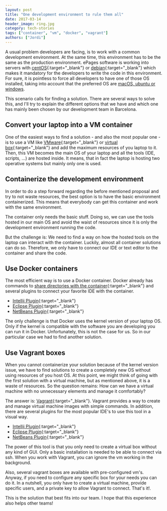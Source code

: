 ```yaml
---
layout: post
title: "One development environment to rule them all"
date: 2017-03-14
header_image: ring.jpg
category: tech-stories
tags: ["container", "vm", "docker", "vagrant"]
authors: ["Jordi"]
---
```


A usual problem developers are facing, is to work with a common development environment.
At the same time, this environment has to be the same as the production environment.
ePages software is working into servers with [centOS](https://www.centos.org/){:target="_blank"} or [debian](https://www.debian.org/){:target="_blank"} which makes it mandatory for the developers to write the code in this environment.
For sure, it is pointless to force all developers to have one of those OS installed, taking into account that the preferred OS are [macOS, ubuntu or windows](/blog/tech-stories/the-battle-of-the-operating-systems/).

This scenario calls for finding a solution.
There are several ways to solve this, and I'll try to explain the different options that we have and which one has mainly been chosen by our development team in Barcelona.

## Convert your laptop into a VM container

One of the easiest ways to find a solution - and also the most popular one - is to use a VM like [VMware](http://www.vmware.com/){:target="_blank"} or [virtual box](https://www.virtualbox.org/){:target="_blank"} and add the maximum resources of you laptop to it.
Then, this VM becomes the main OS of your laptop and all the tools (IDE, scripts, ...) are hosted inside.
It means, that in fact the laptop is hosting two operative systems but mainly only one is used.

## Containerize the development environment

In order to do a step forward regarding the before mentioned proposal and try to not waste resources, the best option is to have the basic environment containerized.
This means that everybody can get this container and work with the same environment.

The container only needs the basic stuff.
Doing so, we can use the tools hosted in our main OS and avoid the waist of resources since it is only the development environment running the code.

But the challenge is: We need to find a way on how the hosted tools on the laptop can interact with the container.
Luckily, almost all container solutions can do so. Therefore, we only have to connect our IDE or text editor to the container and share the code.

## Use Docker containers

The most efficient way is to use a Docker container.
Docker already has commands to [share directories with the container](https://docs.docker.com/engine/tutorials/dockervolumes){:target="_blank"} and several plugins to connect your favorite IDE with the container.

* [Intellij Plugin](https://plugins.jetbrains.com/idea/plugin/7724-docker-integration){:target="_blank"}
* [Eclipse Plugin](https://www.eclipse.org/community/eclipse_newsletter/2016/july/article2.php){:target="_blank"}
* [NetBeans Plugin](http://wiki.netbeans.org/Docker){:target="_blank"}

The only challenge is that Docker uses the kernel version of your laptop OS.
Only if the kernel is compatible with the software you are developing you can run it in Docker.
Unfortunately, this is not the case for us.
So in our particular case we had to find another solution.

## Use Vagrant boxes

When you cannot containerize your solution because of the kernel version issue, we have to find solutions to create a completely new OS without using resources of you host OS.
At this point, we might think of going with the first solution with a virtual machine, but as mentioned above, it is a waste of resources.
So the question remains: How can we have a virtual machine with no unnecessary elements and manage it comfortably?

The answer is: [Vagrant](https://www.vagrantup.com){:target="_blank"}.
Vagrant provides a way to create and manage virtual machine images with simple commands.
In addition, there are several plugins for the most popular IDE's to use this tool in a visual way.

* [Intellij Plugin](https://plugins.jetbrains.com/idea/plugin/7379-vagrant){:target="_blank"}
* [Eclipse Plugin](https://marketplace.eclipse.org/content/vagrant){:target="_blank"}
* [NetBeans Plugin](http://plugins.netbeans.org/plugin/50630/vagrant){:target="_blank"}

The power of this tool is that you only need to create a virtual box without any kind of GUI.
Only a basic installation is needed to be able to connect via ssh.
When you work with Vagrant, you can ignore the vm working in the background.

Also, several vagrant boxes are available with pre-configured vm's.
Anyway, if you need to configure any specific box for your needs you can do it.
In a nutshell, you only have to create a virtual machine, provide specific users, and a private key to allow Vagrant to connect. That's it!.

This is the solution that best fits into our team. I hope that this experience also helps other teams!
